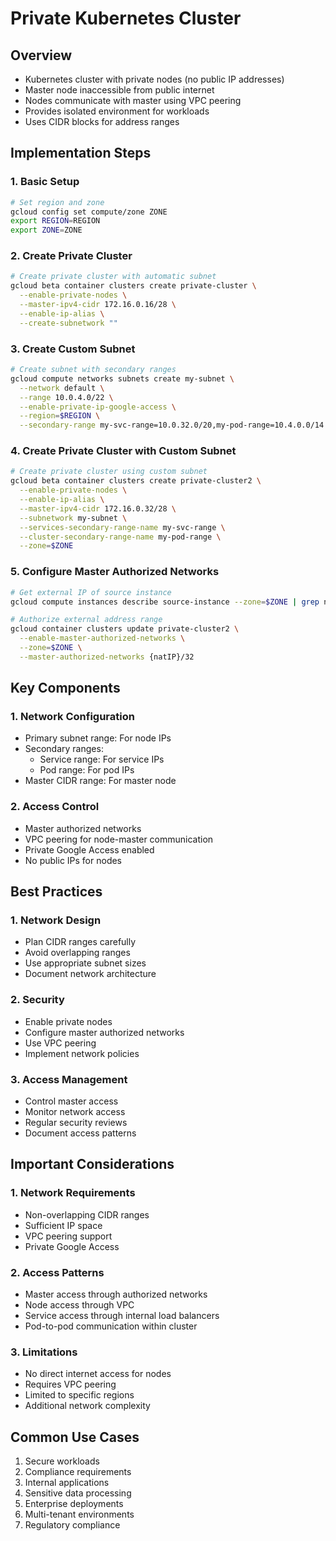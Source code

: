 # Private Kubernetes Cluster

## Overview
- Kubernetes cluster with private nodes (no public IP addresses)
- Master node inaccessible from public internet
- Nodes communicate with master using VPC peering
- Provides isolated environment for workloads
- Uses CIDR blocks for address ranges

## Implementation Steps

### 1. Basic Setup
```bash
# Set region and zone
gcloud config set compute/zone ZONE
export REGION=REGION
export ZONE=ZONE
```

### 2. Create Private Cluster
```bash
# Create private cluster with automatic subnet
gcloud beta container clusters create private-cluster \
  --enable-private-nodes \
  --master-ipv4-cidr 172.16.0.16/28 \
  --enable-ip-alias \
  --create-subnetwork ""
```

### 3. Create Custom Subnet
```bash
# Create subnet with secondary ranges
gcloud compute networks subnets create my-subnet \
  --network default \
  --range 10.0.4.0/22 \
  --enable-private-ip-google-access \
  --region=$REGION \
  --secondary-range my-svc-range=10.0.32.0/20,my-pod-range=10.4.0.0/14
```

### 4. Create Private Cluster with Custom Subnet
```bash
# Create private cluster using custom subnet
gcloud beta container clusters create private-cluster2 \
  --enable-private-nodes \
  --enable-ip-alias \
  --master-ipv4-cidr 172.16.0.32/28 \
  --subnetwork my-subnet \
  --services-secondary-range-name my-svc-range \
  --cluster-secondary-range-name my-pod-range \
  --zone=$ZONE
```

### 5. Configure Master Authorized Networks
```bash
# Get external IP of source instance
gcloud compute instances describe source-instance --zone=$ZONE | grep natIP

# Authorize external address range
gcloud container clusters update private-cluster2 \
  --enable-master-authorized-networks \
  --zone=$ZONE \
  --master-authorized-networks {natIP}/32
```

## Key Components

### 1. Network Configuration
- Primary subnet range: For node IPs
- Secondary ranges:
  - Service range: For service IPs
  - Pod range: For pod IPs
- Master CIDR range: For master node

### 2. Access Control
- Master authorized networks
- VPC peering for node-master communication
- Private Google Access enabled
- No public IPs for nodes

## Best Practices

### 1. Network Design
- Plan CIDR ranges carefully
- Avoid overlapping ranges
- Use appropriate subnet sizes
- Document network architecture

### 2. Security
- Enable private nodes
- Configure master authorized networks
- Use VPC peering
- Implement network policies

### 3. Access Management
- Control master access
- Monitor network access
- Regular security reviews
- Document access patterns

## Important Considerations

### 1. Network Requirements
- Non-overlapping CIDR ranges
- Sufficient IP space
- VPC peering support
- Private Google Access

### 2. Access Patterns
- Master access through authorized networks
- Node access through VPC
- Service access through internal load balancers
- Pod-to-pod communication within cluster

### 3. Limitations
- No direct internet access for nodes
- Requires VPC peering
- Limited to specific regions
- Additional network complexity

## Common Use Cases
1. Secure workloads
2. Compliance requirements
3. Internal applications
4. Sensitive data processing
5. Enterprise deployments
6. Multi-tenant environments
7. Regulatory compliance 